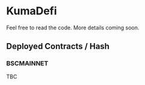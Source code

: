 # KumaDefi 

Feel free to read the code. More details coming soon.

## Deployed Contracts / Hash

### BSCMAINNET

TBC
